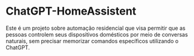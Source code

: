 # ChatGPT-HomeAssistent
Este é um projeto sobre automação residencial que visa permitir que as pessoas controlem seus dispositivos domésticos por meio de conversas naturais, sem precisar memorizar comandos específicos utilizando o ChatGPT. 
